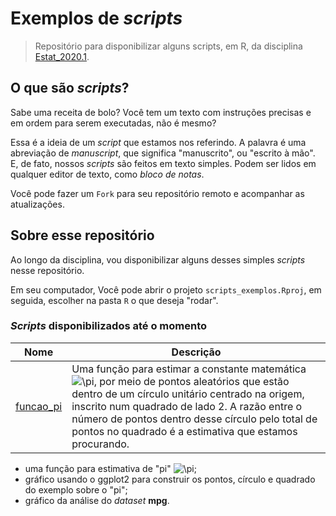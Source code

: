 # Exemplos de *scripts*

> Repositório para disponibilizar alguns scripts, em R, da disciplina [Estat_2020.1](https://github.com/icaro-freire/estat_2020.1).

## O que são *scripts*?

Sabe uma receita de bolo?
Você tem um texto com instruções precisas e em ordem para serem executadas, não
é mesmo?

Essa é a ideia de um *script* que estamos nos referindo.
A palavra é uma abreviação de *manuscript*, que significa "manuscrito", ou "escrito à mão".
E, de fato, nossos *scripts* são feitos em texto simples.
Podem ser lidos em qualquer editor de texto, como *bloco de notas*.

Você pode fazer um `Fork` para seu repositório remoto e acompanhar as atualizações.

## Sobre esse repositório

Ao longo da disciplina, vou disponibilizar alguns desses simples *scripts* nesse repositório.

Em seu computador, Você pode abrir o projeto `scripts_exemplos.Rproj`, em seguida, escolher na pasta `R` o que deseja "rodar".

### *Scripts* disponibilizados até o momento

Nome   | Descrição
:----: | ----------
[funcao_pi]("R/funcao_pi") | Uma função para estimar a constante matemática <img src="https://latex.codecogs.com/gif.latex?\pi" title="\pi" />, por meio de pontos aleatórios que estão dentro de um círculo unitário centrado na origem, inscrito num quadrado de lado 2. A razão entre o número de pontos dentro desse círculo pelo total de pontos no quadrado é a estimativa que estamos procurando.

- uma função para estimativa de "pi" <img src="https://latex.codecogs.com/gif.latex?\pi" title="\pi" />;
- gráfico usando o ggplot2 para construir os pontos, círculo e quadrado do exemplo sobre o "pi";
- gráfico da análise do *dataset* **mpg**.
